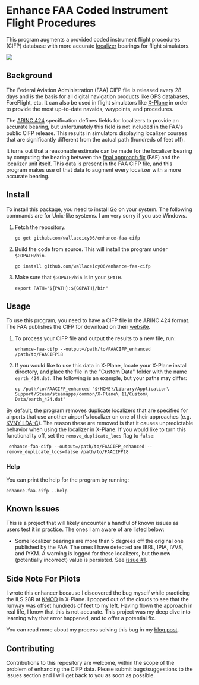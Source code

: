 # Enhance FAA Coded Instrument Flight Procedures

This program augments a provided coded instrument flight procedures (CIFP)
database with more accurate [localizer](https://en.wikipedia.org/wiki/Instrument_landing_system_localizer) bearings for flight simulators.

![](https://github.com/wallaceicy06/enhance-faa-cifp/workflows/Go/badge.svg)

## Background

The Federal Aviation Administration (FAA) CIFP file is released every 28 days
and is the basis for all digital navigation products like GPS databases,
ForeFlight, etc. It can also be used in flight simulators like
[X-Plane](https://www.x-plane.com/) in order to provide the most up-to-date
navaids, waypoints, and procedures.

The [ARINC 424](https://en.wikipedia.org/wiki/ARINC_424) specification defines
fields for localizers to provide an accurate bearing, but unfortunately this
field is not included in the FAA's public CIFP release. This results in
simulators displaying localizer courses that are significantly different from
the actual path (hundreds of feet off).

It turns out that a reasonable estimate can be made for the localizer bearing by
computing the bearing between the [final approach
fix](https://en.wikipedia.org/wiki/Final_approach_(aeronautics)#Final_approach_point)
(FAF) and the localizer unit itself. This data is present in the FAA CIFP file,
and this program makes use of that data to augment every localizer with a more
accurate bearing.

## Install

To install this package, you need to install
[Go](https://golang.org/doc/install) on your system. The following commands
are for Unix-like systems. I am very sorry if you use Windows.

1. Fetch the repository.

   ```shell
   go get github.com/wallaceicy06/enhance-faa-cifp
   ```

1. Build the code from source. This will install the program under `$GOPATH/bin`.

   ```shell
   go install github.com/wallaceicy06/enhance-faa-cifp
   ```

1. Make sure that `$GOPATH/bin` is in your `$PATH`.

    ```shell
    export PATH="${PATH}:${GOPATH}/bin"
    ```

## Usage

To use this program, you need to have a CIFP file in the ARINC 424 format. The
FAA publishes the CIFP for download on their
[website](https://www.faa.gov/air_traffic/flight_info/aeronav/digital_products/cifp/download/).

1. To process your CIFP file and output the results to a new file, run:

   ```shell
   enhance-faa-cifp --output=/path/to/FAACIFP_enhanced /path/to/FAACIFP18
   ```

2. If you would like to use this data in X-Plane, locate your X-Plane install
directory, and place the file in the "Custom Data" folder with the name
`earth_424.dat`. The following is an example, but your paths may differ:

    ```shell
    cp /path/to/FAACIFP_enhanced "${HOME}/Library/Application\ Support/Steam/steamapps/common/X-Plane\ 11/Custom\ Data/earth_424.dat"
    ```

By default, the program removes duplicate localizers that are specified for
airports that use another airport's localizer on one of their approaches (e.g.
[KVNY LDA-C](https://skyvector.com/files/tpp/2004/pdf/00552LDAC.PDF)). The
reason these are removed is that it causes unpredictable behavior when using the
localizer in X-Plane. If you would like to turn this functionality off, set the
`remove_duplicate_locs` flag to `false`:

```shell
 enhance-faa-cifp --output=/path/to/FAACIFP_enhanced --remove_duplicate_locs=false /path/to/FAACIFP18
```

### Help

You can print the help for the program by running:

```shell
enhance-faa-cifp --help
```

## Known Issues

This is a project that will likely encounter a handful of known issues as users
test it in practice. The ones I am aware of are listed below:

- Some localizer bearings are more than 5 degrees off the original one published
  by the FAA. The ones I have detected are IBRL, IPIA, IVVS, and IYKM. A warning
  is logged for these localizers, but the new (potentially incorrect) value is
  persisted. See [issue
  #1](https://github.com/wallaceicy06/enhance-faa-cifp/issues/1). 

## Side Note For Pilots

I wrote this enhancer because I discovered the bug myself while practicing the
ILS 28R at
[KMOD](https://skyvector.com/airport/MOD/Modesto-City-Co-Harry-Sham-Field-Airport)
in X-Plane. I popped out of the clouds to see that the runway was offset
hundreds of feet to my left. Having flown the approach in real life, I know
that this is not accurate. This project was my deep dive into learning why that
error happened, and to offer a potential fix.

You can read more about my process solving this bug in my [blog
post](https://seanharger.com/posts/hundredths-of-degrees-from-death/).

## Contributing

Contributions to this repository are welcome, within the scope of the problem
of enhancing the CIFP data. Please submit bugs/suggestions to the issues section
and I will get back to you as soon as possible.
